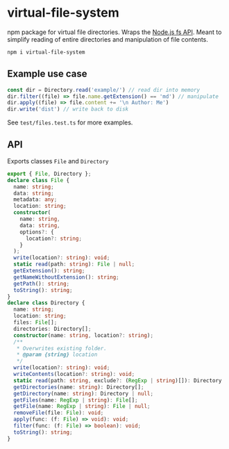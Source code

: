 # virtual-file-system

npm package for virtual file directories. Wraps the [Node.js fs API](https://nodejs.org/api/fs.html). Meant to simplify reading of entire directories and manipulation of file contents.

```sh
npm i virtual-file-system
```

## Example use case

```ts
const dir = Directory.read('example/') // read dir into memory
dir.filter((file) => file.name.getExtension() == 'md') // manipulate
dir.apply((file) => file.content += '\n Author: Me')
dir.write('dist') // write back to disk
```

See `test/files.test.ts` for more examples.

## API

Exports classes `File` and `Directory`

```ts
export { File, Directory };
declare class File {
  name: string;
  data: string;
  metadata: any;
  location: string;
  constructor(
    name: string,
    data: string,
    options?: {
      location?: string;
    }
  );
  write(location?: string): void;
  static read(path: string): File | null;
  getExtension(): string;
  getNameWithoutExtension(): string;
  getPath(): string;
  toString(): string;
}
declare class Directory {
  name: string;
  location: string;
  files: File[];
  directories: Directory[];
  constructor(name: string, location?: string);
  /**
   * Overwrites existing folder.
   * @param {string} location
   */
  write(location?: string): void;
  writeContents(location?: string): void;
  static read(path: string, exclude?: (RegExp | string)[]): Directory | null;
  getDirectories(name: string): Directory[];
  getDirectory(name: string): Directory | null;
  getFiles(name: RegExp | string): File[];
  getFile(name: RegExp | string): File | null;
  removeFile(file: File): void;
  apply(func: (f: File) => void): void;
  filter(func: (f: File) => boolean): void;
  toString(): string;
}
```
